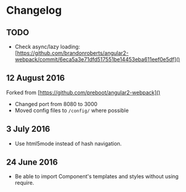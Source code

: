 # Changelog

## TODO

- Check async/lazy loading:  [https://github.com/brandonroberts/angular2-webpack/commit/6eca5a3e71dfd517551be14453eba611eef0e5df]()

## 12 August 2016

Forked from [https://github.com/preboot/angular2-webpack]()

- Changed port from 8080 to 3000
- Moved config files to `/config/` where possible

## 3 July 2016

- Use html5mode instead of hash navigation.

## 24 June 2016

- Be able to import Component's templates and styles without using require.
